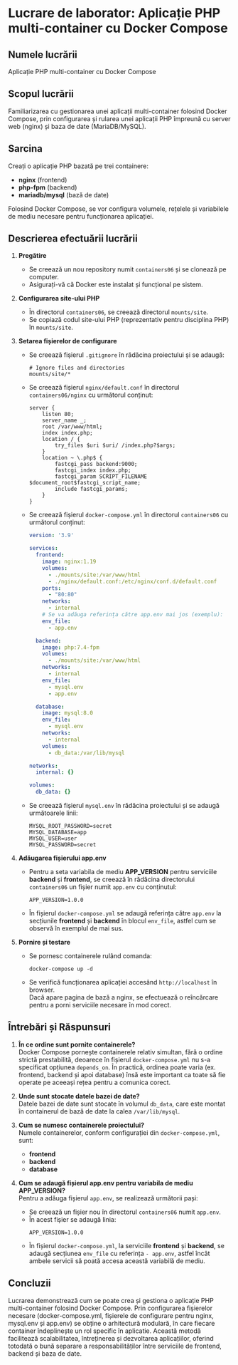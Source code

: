 # Lucrare de laborator: Aplicație PHP multi-container cu Docker Compose

## Numele lucrării
Aplicație PHP multi-container cu Docker Compose

## Scopul lucrării
Familiarizarea cu gestionarea unei aplicații multi-container folosind Docker Compose, prin configurarea și rularea unei aplicații PHP împreună cu server web (nginx) și baza de date (MariaDB/MySQL).

## Sarcina
Creați o aplicație PHP bazată pe trei containere:  
- **nginx** (frontend)  
- **php-fpm** (backend)  
- **mariadb/mysql** (bază de date)  

Folosind Docker Compose, se vor configura volumele, rețelele și variabilele de mediu necesare pentru funcționarea aplicației.

## Descrierea efectuării lucrării

1. **Pregătire**
   - Se creează un nou repository numit `containers06` și se clonează pe computer.
   - Asigurați-vă că Docker este instalat și funcțional pe sistem.

2. **Configurarea site-ului PHP**
   - În directorul `containers06`, se creează directorul `mounts/site`.
   - Se copiază codul site-ului PHP (reprezentativ pentru disciplina PHP) în `mounts/site`.

3. **Setarea fișierelor de configurare**
   - Se creează fișierul `.gitignore` în rădăcina proiectului și se adaugă:
     ```
     # Ignore files and directories
     mounts/site/*
     ```
   - Se creează fișierul `nginx/default.conf` în directorul `containers06/nginx` cu următorul conținut:
     ```nginx
     server {
         listen 80;
         server_name _;
         root /var/www/html;
         index index.php;
         location / {
             try_files $uri $uri/ /index.php?$args;
         }
         location ~ \.php$ {
             fastcgi_pass backend:9000;
             fastcgi_index index.php;
             fastcgi_param SCRIPT_FILENAME $document_root$fastcgi_script_name;
             include fastcgi_params;
         }
     }
     ```
   - Se creează fișierul `docker-compose.yml` în directorul `containers06` cu următorul conținut:
     ```yaml
     version: '3.9'

     services:
       frontend:
         image: nginx:1.19
         volumes:
           - ./mounts/site:/var/www/html
           - ./nginx/default.conf:/etc/nginx/conf.d/default.conf
         ports:
           - "80:80"
         networks:
           - internal
         # Se va adăuga referința către app.env mai jos (exemplu):
         env_file:
           - app.env

       backend:
         image: php:7.4-fpm
         volumes:
           - ./mounts/site:/var/www/html
         networks:
           - internal
         env_file:
           - mysql.env
           - app.env

       database:
         image: mysql:8.0
         env_file:
           - mysql.env
         networks:
           - internal
         volumes:
           - db_data:/var/lib/mysql

     networks:
       internal: {}

     volumes:
       db_data: {}
     ```
   - Se creează fișierul `mysql.env` în rădăcina proiectului și se adaugă următoarele linii:
     ```
     MYSQL_ROOT_PASSWORD=secret
     MYSQL_DATABASE=app
     MYSQL_USER=user
     MYSQL_PASSWORD=secret
     ```

4. **Adăugarea fișierului app.env**
   - Pentru a seta variabila de mediu **APP_VERSION** pentru serviciile **backend** și **frontend**, se creează în rădăcina directorului `containers06` un fișier numit `app.env` cu conținutul:
     ```
     APP_VERSION=1.0.0
     ```
   - În fișierul `docker-compose.yml` se adaugă referința către `app.env` la secțiunile **frontend** și **backend** în blocul `env_file`, astfel cum se observă în exemplul de mai sus.

5. **Pornire și testare**
   - Se pornesc containerele rulând comanda:
     ```
     docker-compose up -d
     ```
   - Se verifică funcționarea aplicației accesând `http://localhost` în browser.  
   Dacă apare pagina de bază a nginx, se efectuează o reîncărcare pentru a porni serviciile necesare în mod corect.

## Întrebări și Răspunsuri

1. **În ce ordine sunt pornite containerele?**  
   Docker Compose pornește containerele relativ simultan, fără o ordine strictă prestabilită, deoarece în fișierul `docker-compose.yml` nu s-a specificat opțiunea `depends_on`. În practică, ordinea poate varia (ex. frontend, backend și apoi database) însă este important ca toate să fie operate pe aceeași rețea pentru a comunica corect.

2. **Unde sunt stocate datele bazei de date?**  
   Datele bazei de date sunt stocate în volumul `db_data`, care este montat în containerul de bază de date la calea `/var/lib/mysql`.

3. **Cum se numesc containerele proiectului?**  
   Numele containerelor, conform configurației din `docker-compose.yml`, sunt:
   - **frontend**
   - **backend**
   - **database**

4. **Cum se adaugă fișierul app.env pentru variabila de mediu APP_VERSION?**  
   Pentru a adăuga fișierul `app.env`, se realizează următorii pași:
   - Se creează un fișier nou în directorul `containers06` numit `app.env`.
   - În acest fișier se adaugă linia:  
     ```
     APP_VERSION=1.0.0
     ```
   - În fișierul `docker-compose.yml`, la serviciile **frontend** și **backend**, se adaugă secțiunea `env_file` cu referința `- app.env`, astfel încât ambele servicii să poată accesa această variabilă de mediu.

## Concluzii
Lucrarea demonstrează cum se poate crea și gestiona o aplicație PHP multi-container folosind Docker Compose. Prin configurarea fișierelor necesare (docker-compose.yml, fișierele de configurare pentru nginx, mysql.env și app.env) se obține o arhitectură modulară, în care fiecare container îndeplinește un rol specific în aplicatie. Această metodă facilitează scalabilitatea, întreținerea și dezvoltarea aplicațiilor, oferind totodată o bună separare a responsabilităților între serviciile de frontend, backend și baza de date.
